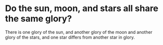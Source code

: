 # Do the sun, moon, and stars all share the same glory?

There is one glory of the sun, and another glory of the moon and another glory of the stars, and one star differs from another star in glory.
